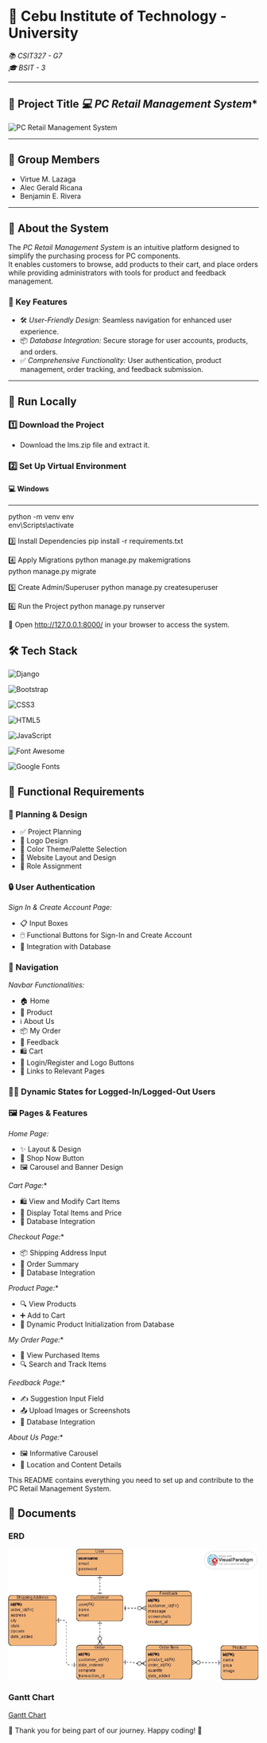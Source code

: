 # 🏫 Cebu Institute of Technology - University  
*📚 CSIT327 - G7*  
*🎓 BSIT - 3*  

---

## 📌 Project Title  *💻 PC Retail Management System**  

![PC Retail Management System](https://scontent.fceb2-2.fna.fbcdn.net/v/t1.15752-9/467640184_1095767921959562_7554987510356254706_n.png?_nc_cat=111&ccb=1-7&_nc_sid=9f807c&_nc_eui2=AeHQyNrpF6V6GG9MwEpolRq_5_vWXHjpBpHn-9ZceOkGkaIPpQcDQ_QzEWhP0AYdDENjFP6ti377FwxQ2hFEZl7-&_nc_ohc=45XRHFaCrX0Q7kNvgG8XVkP&_nc_zt=23&_nc_ht=scontent.fceb2-2.fna&oh=03_Q7cD1QGqZ8UEaajCvDGTO_mISedkd5V_-BvjPqO4bm5uSClK0A&oe=6774056F)

---

## 👥 Group Members  
- Virtue M. Lazaga  
- Alec Gerald Ricana  
- Benjamin E. Rivera  

---

## 📖 About the System  
The *PC Retail Management System* is an intuitive platform designed to simplify the purchasing process for PC components.  
It enables customers to browse, add products to their cart, and place orders while providing administrators with tools for product and feedback management.  

### 🌟 Key Features  
- 🛠️ *User-Friendly Design:* Seamless navigation for enhanced user experience.  
- 📦 *Database Integration:* Secure storage for user accounts, products, and orders.  
- ✅ *Comprehensive Functionality:* User authentication, product management, order tracking, and feedback submission.  

---

## 🚀 Run Locally  

### 1️⃣ Download the Project  
- Download the lms.zip file and extract it.  

### 2️⃣ Set Up Virtual Environment  
#### 💻 Windows  

---

python -m venv env  
env\Scripts\activate  

3️⃣ Install Dependencies
pip install -r requirements.txt  

4️⃣ Apply Migrations
python manage.py makemigrations  
python manage.py migrate  

5️⃣ Create Admin/Superuser
python manage.py createsuperuser  

6️⃣ Run the Project
python manage.py runserver  

🔗 Open http://127.0.0.1:8000/ in your browser to access the system.


## 🛠️ Tech Stack  

![Django](https://img.shields.io/badge/Django-092E20?style=for-the-badge&logo=django&logoColor=white)

![Bootstrap](https://img.shields.io/badge/Bootstrap-7952B3?style=for-the-badge&logo=bootstrap&logoColor=white)

![CSS3](https://img.shields.io/badge/CSS3-1572B6?style=for-the-badge&logo=css3&logoColor=white)

![HTML5](https://img.shields.io/badge/HTML5-E34F26?style=for-the-badge&logo=html5&logoColor=white)

![JavaScript](https://img.shields.io/badge/JavaScript-F7DF1E?style=for-the-badge&logo=javascript&logoColor=black)

![Font Awesome](https://img.shields.io/badge/Font%20Awesome-339AF0?style=for-the-badge&logo=fontawesome&logoColor=white)

![Google Fonts](https://img.shields.io/badge/Google%20Fonts-4285F4?style=for-the-badge&logo=google&logoColor=white)




## 🎯 Functional Requirements

### 📝 Planning & Design
- ✅ Project Planning
- 🎨 Logo Design
- 🎨 Color Theme/Palette Selection
- 📐 Website Layout and Design
- 👥 Role Assignment

### 🔒 User Authentication
*Sign In & Create Account Page:*
- 📋 Input Boxes
- 🖱️ Functional Buttons for Sign-In and Create Account
- 💾 Integration with Database

### 🔗 Navigation
*Navbar Functionalities:*
- 🏠 Home
- 🛒 Product
- ℹ️ About Us
- 📦 My Order
- 📝 Feedback
- 🛍️ Cart
- 🔑 Login/Register and Logo Buttons
- 🔗 Links to Relevant Pages

### 🧑‍💻 Dynamic States for Logged-In/Logged-Out Users

### 🖼️ Pages & Features
*Home Page:*
- ✨ Layout & Design
- 🛒 Shop Now Button
- 🖼️ Carousel and Banner Design
  
*Cart Page:**
- 🛍️ View and Modify Cart Items
- 🧮 Display Total Items and Price
- 💾 Database Integration
  
*Checkout Page:**
- 📦 Shipping Address Input
- 🧾 Order Summary
- 💾 Database Integration
  
*Product Page:**
- 🔍 View Products
- ➕ Add to Cart
- 💾 Dynamic Product Initialization from Database
  
*My Order Page:**
- 🛒 View Purchased Items
- 🔍 Search and Track Items

*Feedback Page:**
- ✍️ Suggestion Input Field
- 📤 Upload Images or Screenshots
- 💾 Database Integration
  
*About Us Page:**
- 🖼️ Informative Carousel
- 📍 Location and Content Details

This README contains everything you need to set up and contribute to the PC Retail Management System.

## 📑 Documents

### ERD
![ERD](myapp/static/documents/ERD.jpg)

### Gantt Chart
[Gantt Chart](myapp/static/documents/GanttChart.pdf)


🤝 Thank you for being part of our journey. Happy coding! 🚀
